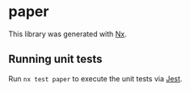 # paper

This library was generated with [Nx](https://nx.dev).

## Running unit tests

Run `nx test paper` to execute the unit tests via [Jest](https://jestjs.io).
